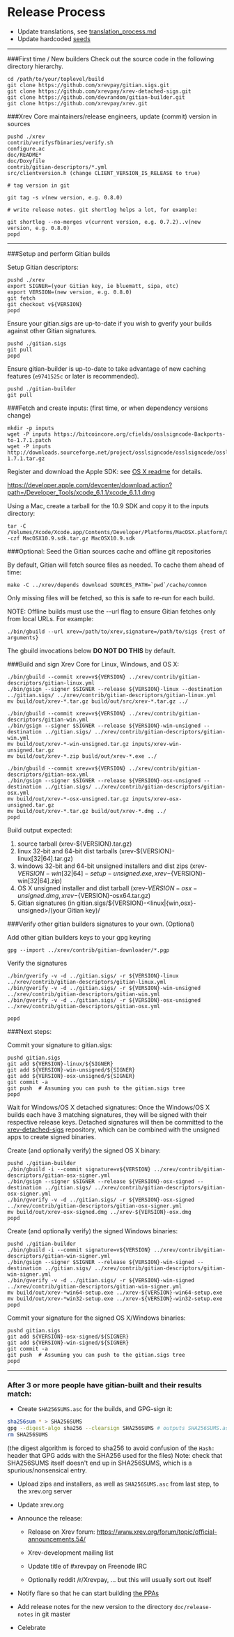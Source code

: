 Release Process
====================

* Update translations, see [translation_process.md](https://github.com/xrevpay/xrev/blob/master/doc/translation_process.md#syncing-with-transifex)
* Update hardcoded [seeds](/contrib/seeds)

* * *

###First time / New builders
Check out the source code in the following directory hierarchy.

	cd /path/to/your/toplevel/build
	git clone https://github.com/xrevpay/gitian.sigs.git
	git clone https://github.com/xrevpay/xrev-detached-sigs.git
	git clone https://github.com/devrandom/gitian-builder.git
	git clone https://github.com/xrevpay/xrev.git

###Xrev Core maintainers/release engineers, update (commit) version in sources

	pushd ./xrev
	contrib/verifysfbinaries/verify.sh
	configure.ac
	doc/README*
	doc/Doxyfile
	contrib/gitian-descriptors/*.yml
	src/clientversion.h (change CLIENT_VERSION_IS_RELEASE to true)

	# tag version in git

	git tag -s v(new version, e.g. 0.8.0)

	# write release notes. git shortlog helps a lot, for example:

	git shortlog --no-merges v(current version, e.g. 0.7.2)..v(new version, e.g. 0.8.0)
	popd

* * *

###Setup and perform Gitian builds

 Setup Gitian descriptors:

	pushd ./xrev
	export SIGNER=(your Gitian key, ie bluematt, sipa, etc)
	export VERSION=(new version, e.g. 0.8.0)
	git fetch
	git checkout v${VERSION}
	popd

  Ensure your gitian.sigs are up-to-date if you wish to gverify your builds against other Gitian signatures.

	pushd ./gitian.sigs
	git pull
	popd

  Ensure gitian-builder is up-to-date to take advantage of new caching features (`e9741525c` or later is recommended).

	pushd ./gitian-builder
	git pull

###Fetch and create inputs: (first time, or when dependency versions change)

	mkdir -p inputs
	wget -P inputs https://bitcoincore.org/cfields/osslsigncode-Backports-to-1.7.1.patch
	wget -P inputs http://downloads.sourceforge.net/project/osslsigncode/osslsigncode/osslsigncode-1.7.1.tar.gz

 Register and download the Apple SDK: see [OS X readme](README_osx.txt) for details.

 https://developer.apple.com/devcenter/download.action?path=/Developer_Tools/xcode_6.1.1/xcode_6.1.1.dmg

 Using a Mac, create a tarball for the 10.9 SDK and copy it to the inputs directory:

	tar -C /Volumes/Xcode/Xcode.app/Contents/Developer/Platforms/MacOSX.platform/Developer/SDKs/ -czf MacOSX10.9.sdk.tar.gz MacOSX10.9.sdk

###Optional: Seed the Gitian sources cache and offline git repositories

By default, Gitian will fetch source files as needed. To cache them ahead of time:

	make -C ../xrev/depends download SOURCES_PATH=`pwd`/cache/common

Only missing files will be fetched, so this is safe to re-run for each build.

NOTE: Offline builds must use the --url flag to ensure Gitian fetches only from local URLs. For example:
```
./bin/gbuild --url xrev=/path/to/xrev,signature=/path/to/sigs {rest of arguments}
```
The gbuild invocations below <b>DO NOT DO THIS</b> by default.

###Build and sign Xrev Core for Linux, Windows, and OS X:

	./bin/gbuild --commit xrev=v${VERSION} ../xrev/contrib/gitian-descriptors/gitian-linux.yml
	./bin/gsign --signer $SIGNER --release ${VERSION}-linux --destination ../gitian.sigs/ ../xrev/contrib/gitian-descriptors/gitian-linux.yml
	mv build/out/xrev-*.tar.gz build/out/src/xrev-*.tar.gz ../

	./bin/gbuild --commit xrev=v${VERSION} ../xrev/contrib/gitian-descriptors/gitian-win.yml
	./bin/gsign --signer $SIGNER --release ${VERSION}-win-unsigned --destination ../gitian.sigs/ ../xrev/contrib/gitian-descriptors/gitian-win.yml
	mv build/out/xrev-*-win-unsigned.tar.gz inputs/xrev-win-unsigned.tar.gz
	mv build/out/xrev-*.zip build/out/xrev-*.exe ../

	./bin/gbuild --commit xrev=v${VERSION} ../xrev/contrib/gitian-descriptors/gitian-osx.yml
	./bin/gsign --signer $SIGNER --release ${VERSION}-osx-unsigned --destination ../gitian.sigs/ ../xrev/contrib/gitian-descriptors/gitian-osx.yml
	mv build/out/xrev-*-osx-unsigned.tar.gz inputs/xrev-osx-unsigned.tar.gz
	mv build/out/xrev-*.tar.gz build/out/xrev-*.dmg ../
	popd

  Build output expected:

  1. source tarball (xrev-${VERSION}.tar.gz)
  2. linux 32-bit and 64-bit dist tarballs (xrev-${VERSION}-linux[32|64].tar.gz)
  3. windows 32-bit and 64-bit unsigned installers and dist zips (xrev-${VERSION}-win[32|64]-setup-unsigned.exe, xrev-${VERSION}-win[32|64].zip)
  4. OS X unsigned installer and dist tarball (xrev-${VERSION}-osx-unsigned.dmg, xrev-${VERSION}-osx64.tar.gz)
  5. Gitian signatures (in gitian.sigs/${VERSION}-<linux|{win,osx}-unsigned>/(your Gitian key)/

###Verify other gitian builders signatures to your own. (Optional)

  Add other gitian builders keys to your gpg keyring

	gpg --import ../xrev/contrib/gitian-downloader/*.pgp

  Verify the signatures

	./bin/gverify -v -d ../gitian.sigs/ -r ${VERSION}-linux ../xrev/contrib/gitian-descriptors/gitian-linux.yml
	./bin/gverify -v -d ../gitian.sigs/ -r ${VERSION}-win-unsigned ../xrev/contrib/gitian-descriptors/gitian-win.yml
	./bin/gverify -v -d ../gitian.sigs/ -r ${VERSION}-osx-unsigned ../xrev/contrib/gitian-descriptors/gitian-osx.yml

	popd

###Next steps:

Commit your signature to gitian.sigs:

	pushd gitian.sigs
	git add ${VERSION}-linux/${SIGNER}
	git add ${VERSION}-win-unsigned/${SIGNER}
	git add ${VERSION}-osx-unsigned/${SIGNER}
	git commit -a
	git push  # Assuming you can push to the gitian.sigs tree
	popd

  Wait for Windows/OS X detached signatures:
	Once the Windows/OS X builds each have 3 matching signatures, they will be signed with their respective release keys.
	Detached signatures will then be committed to the [xrev-detached-sigs](https://github.com/xrevpay/xrev-detached-sigs) repository, which can be combined with the unsigned apps to create signed binaries.

  Create (and optionally verify) the signed OS X binary:

	pushd ./gitian-builder
	./bin/gbuild -i --commit signature=v${VERSION} ../xrev/contrib/gitian-descriptors/gitian-osx-signer.yml
	./bin/gsign --signer $SIGNER --release ${VERSION}-osx-signed --destination ../gitian.sigs/ ../xrev/contrib/gitian-descriptors/gitian-osx-signer.yml
	./bin/gverify -v -d ../gitian.sigs/ -r ${VERSION}-osx-signed ../xrev/contrib/gitian-descriptors/gitian-osx-signer.yml
	mv build/out/xrev-osx-signed.dmg ../xrev-${VERSION}-osx.dmg
	popd

  Create (and optionally verify) the signed Windows binaries:

	pushd ./gitian-builder
	./bin/gbuild -i --commit signature=v${VERSION} ../xrev/contrib/gitian-descriptors/gitian-win-signer.yml
	./bin/gsign --signer $SIGNER --release ${VERSION}-win-signed --destination ../gitian.sigs/ ../xrev/contrib/gitian-descriptors/gitian-win-signer.yml
	./bin/gverify -v -d ../gitian.sigs/ -r ${VERSION}-win-signed ../xrev/contrib/gitian-descriptors/gitian-win-signer.yml
	mv build/out/xrev-*win64-setup.exe ../xrev-${VERSION}-win64-setup.exe
	mv build/out/xrev-*win32-setup.exe ../xrev-${VERSION}-win32-setup.exe
	popd

Commit your signature for the signed OS X/Windows binaries:

	pushd gitian.sigs
	git add ${VERSION}-osx-signed/${SIGNER}
	git add ${VERSION}-win-signed/${SIGNER}
	git commit -a
	git push  # Assuming you can push to the gitian.sigs tree
	popd

-------------------------------------------------------------------------

### After 3 or more people have gitian-built and their results match:

- Create `SHA256SUMS.asc` for the builds, and GPG-sign it:
```bash
sha256sum * > SHA256SUMS
gpg --digest-algo sha256 --clearsign SHA256SUMS # outputs SHA256SUMS.asc
rm SHA256SUMS
```
(the digest algorithm is forced to sha256 to avoid confusion of the `Hash:` header that GPG adds with the SHA256 used for the files)
Note: check that SHA256SUMS itself doesn't end up in SHA256SUMS, which is a spurious/nonsensical entry.

- Upload zips and installers, as well as `SHA256SUMS.asc` from last step, to the xrev.org server

- Update xrev.org

- Announce the release:

  - Release on Xrev forum: https://www.xrev.org/forum/topic/official-announcements.54/

  - Xrev-development mailing list

  - Update title of #xrevpay on Freenode IRC

  - Optionally reddit /r/Xrevpay, ... but this will usually sort out itself

- Notify flare so that he can start building [the PPAs](https://launchpad.net/~xrev.org/+archive/ubuntu/xrev)

- Add release notes for the new version to the directory `doc/release-notes` in git master

- Celebrate
